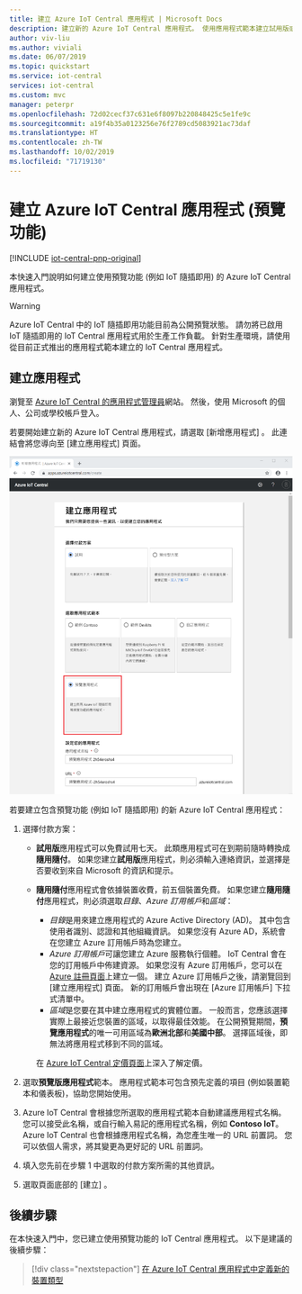 ```yaml
---
title: 建立 Azure IoT Central 應用程式 | Microsoft Docs
description: 建立新的 Azure IoT Central 應用程式。 使用應用程式範本建立試用版或隨用隨付的應用程式。
author: viv-liu
ms.author: viviali
ms.date: 06/07/2019
ms.topic: quickstart
ms.service: iot-central
services: iot-central
ms.custom: mvc
manager: peterpr
ms.openlocfilehash: 72d02cecf37c631e6f8097b220848425c5e1fe9c
ms.sourcegitcommit: a19f4b35a0123256e76f2789cd5083921ac73daf
ms.translationtype: HT
ms.contentlocale: zh-TW
ms.lasthandoff: 10/02/2019
ms.locfileid: "71719130"
---
```

# <a name="create-an-azure-iot-central-application-preview-features"></a>建立 Azure IoT Central 應用程式 (預覽功能)

[!INCLUDE [iot-central-pnp-original](../../includes/iot-central-pnp-original-note.md)]

本快速入門說明如何建立使用預覽功能 (例如 IoT 隨插即用) 的 Azure IoT Central 應用程式。

> [!WARNING]
> Azure IoT Central 中的 IoT 隨插即用功能目前為公開預覽狀態。 請勿將已啟用 IoT 隨插即用的 IoT Central 應用程式用於生產工作負載。 針對生產環境，請使用從目前正式推出的應用程式範本建立的 IoT Central 應用程式。

## <a name="create-an-application"></a>建立應用程式

瀏覽至 [Azure IoT Central 的應用程式管理員](https://aka.ms/iotcentral)網站。 然後，使用 Microsoft 的個人、公司或學校帳戶登入。

若要開始建立新的 Azure IoT Central 應用程式，請選取 [新增應用程式]  。 此連結會將您導向至 [建立應用程式]  頁面。

![Azure IoT Central 的建立應用程式頁面](media/quick-deploy-iot-central-pnp/iotcentralcreate-pnp.png)

若要建立包含預覽功能 (例如 IoT 隨插即用) 的新 Azure IoT Central 應用程式：

1. 選擇付款方案：
   - **試用版**應用程式可以免費試用七天。 此類應用程式可在到期前隨時轉換成**隨用隨付**。 如果您建立**試用版**應用程式，則必須輸入連絡資訊，並選擇是否要收到來自 Microsoft 的資訊和提示。
   - **隨用隨付**應用程式會依據裝置收費，前五個裝置免費。 如果您建立**隨用隨付**應用程式，則必須選取*目錄*、*Azure 訂用帳戶*和*區域*：
        - *目錄*是用來建立應用程式的 Azure Active Directory (AD)。 其中包含使用者識別、認證和其他組織資訊。 如果您沒有 Azure AD，系統會在您建立 Azure 訂用帳戶時為您建立。
        - *Azure 訂用帳戶*可讓您建立 Azure 服務執行個體。 IoT Central 會在您的訂用帳戶中佈建資源。 如果您沒有 Azure 訂用帳戶，您可以在 [Azure 註冊頁面](https://aka.ms/createazuresubscription)上建立一個。 建立 Azure 訂用帳戶之後，請瀏覽回到 [建立應用程式]  頁面。 新的訂用帳戶會出現在 [Azure 訂用帳戶]  下拉式清單中。
        - *區域*是您要在其中建立應用程式的實體位置。 一般而言，您應該選擇實際上最接近您裝置的區域，以取得最佳效能。 在公開預覽期間，**預覽應用程式**的唯一可用區域為**歐洲北部**和**美國中部**。 選擇區域後，即無法將應用程式移到不同的區域。

        在 [Azure IoT Central 定價頁面](https://azure.microsoft.com/pricing/details/iot-central/)上深入了解定價。

1. 選取**預覽版應用程式**範本。 應用程式範本可包含預先定義的項目 (例如裝置範本和儀表板)，協助您開始使用。

1. Azure IoT Central 會根據您所選取的應用程式範本自動建議應用程式名稱。 您可以接受此名稱，或自行輸入易記的應用程式名稱，例如 **Contoso IoT**。 Azure IoT Central 也會根據應用程式名稱，為您產生唯一的 URL 前置詞。 您可以依個人需求，將其變更為更好記的 URL 前置詞。

1. 填入您先前在步驟 1 中選取的付款方案所需的其他資訊。

1. 選取頁面底部的 [建立]  。

## <a name="next-steps"></a>後續步驟

在本快速入門中，您已建立使用預覽功能的 IoT Central 應用程式。 以下是建議的後續步驟：

> [!div class="nextstepaction"]
> [在 Azure IoT Central 應用程式中定義新的裝置類型](./tutorial-define-device-type-pnp.md?toc=/azure/iot-central-pnp/toc.json&bc=/azure/iot-central-pnp/breadcrumb/toc.json)
